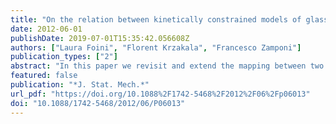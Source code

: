 ```yaml
---
title: "On the relation between kinetically constrained models of glass dynamics and the random first-order transition theory"
date: 2012-06-01
publishDate: 2019-07-01T15:35:42.056608Z
authors: ["Laura Foini", "Florent Krzakala", "Francesco Zamponi"]
publication_types: ["2"]
abstract: "In this paper we revisit and extend the mapping between two apparently different classes of models. The first class contains the prototypical models described—at the mean-field level—by the random first-order transition (RFOT) theory of the glass transition, called either the ‘random XORSAT problem’ (in the information theory community) or the ‘diluted p-spin model’ (in the spin glass community), undergoing a single spin-flip Glauber dynamics. The models in the second class are kinetically constrained models (KCM): their Hamiltonian is that of independent spins in a constant magnetic field, hence their thermodynamics is completely trivial, but the dynamics is such that only groups of spins can flip together, thus implementing a kinetic constraint that induces a non-trivial dynamical behavior. A mapping between some representatives of these two classes has been known for a long time. Here we formally prove this mapping at the level of the master equation, and we apply it to the particular case of Bethe lattice models. This allows us to show that an RFOT model can be mapped exactly into a KCM. However, the natural order parameter for the RFOT model, namely the spin overlap, is mapped into a very complicated non-local function in the KCM. Therefore, if one were to study the KCM without knowing the mapping onto the RFOT model, one would guess that its physics is quite different from the RFOT one. Our results instead suggest that these two apparently different descriptions of the glass transition are, at least in some cases, closely related."
featured: false
publication: "*J. Stat. Mech.*"
url_pdf: "https://doi.org/10.1088%2F1742-5468%2F2012%2F06%2Fp06013"
doi: "10.1088/1742-5468/2012/06/P06013"
---
```


